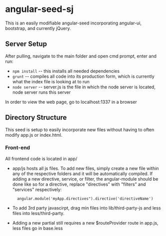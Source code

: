 # angular-seed-sj

This is an easily modifiable angular-seed incorporating angular-ui, bootstrap, and currently jQuery.

## Server Setup

After pulling, navigate to the main folder and open cmd prompt, enter and run:
* `npm install` -- this installs all needed dependencies
* `grunt` -- compiles all code into its production form, which is currently what the index file is looking at to run
* `node server` -- server.js is the file in which the node server is located, node server runs this server

In order to view the web page, go to localhost:1337 in a browser

## Directory Structure
This seed is setup to easily incorporate new files without having to often modify app.js or index.html.

### Front-end
All frontend code is located in app/

* app/js hosts all js files. To add new files, simply create a new file within any of the respective folders and it will be automatically compiled.
If adding a new directive, service, or filter, the angular-module should be done like so for a directive, replace "directives" with "filters" and "services" respectively:

		angular.module('myApp.directives").directive('directiveName')

* To add 3rd party javascirpt, drag min files into lib/third-party-js and less files into less/third-party.

* Adding a new partial still requires a new $routeProvider route in app.js, less files go in base.less
